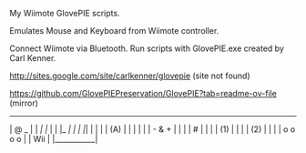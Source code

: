 My Wiimote GlovePIE scripts.

Emulates Mouse and Keyboard from Wiimote controller.

Connect Wiimote via Bluetooth. Run scripts with GlovePIE.exe created by Carl Kenner.

http://sites.google.com/site/carlkenner/glovepie (site not found)

https://github.com/GlovePIEPreservation/GlovePIE?tab=readme-ov-file (mirror)

 ___________
| @   _     |
|   _| |_   |
|  |_   _|  |
|    |_|    |
|           |
|    (A)    |
|           |
|           |
|  -  &  +  |
|           |
|     #     |
|           |
|    (1)    |
|           |
|    (2)    |
|           |
|  o o o o  |
|    Wii    |
|___________|
